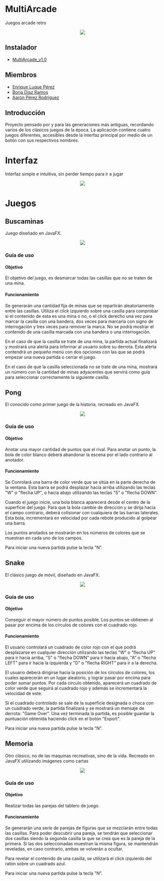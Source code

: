 # MultiArcade
Juegos arcade retro

<p align="center"><img src="/githubImg/main.gif" width=""/></p>

## Instalador

 - [MultiArcade_v1.0](https://github.com/dam-dad/MultiArcade/releases)

## Miembros

 - [Enrique Luque Pérez](https://github.com/Engo660)
 - [Borja Díaz Ramos](https://github.com/Borja-29)
 - [Aarón Pérez Rodríguez](https://github.com/Skarnisk89)

## Introducción

Proyecto pensado por y para las generaciones más antiguas, recordando varios de los clásicos juegos de la época.
La aplicación contiene cuatro juegos diferentes, accesibles desde la interfaz principal por medio de un botón con sus respectivos nombres. 

# Interfaz

Interfaz simple e intuitiva, sin perder tiempo para ir a jugar

<p align="center"><img src="/githubImg/interfazPrincipal.png" width=""/></p>

# Juegos

## Buscaminas
Juego diseñado en JavaFX.

<p align="center"><img src="/githubImg/buscaminas.png" width=""/></p>

### Guía de uso
#### Objetivo
El objetivo del juego, es desmarcar todas las casillas que no se traten de una mina.

#### Funcionamiento
Se generarán una cantidad fija de minas que se repartirán aleatoriamente entre las casillas. Utiliza el click izquierdo sobre una casilla para comprobar si el contenido de esta es una mina o no, o el click derecho una vez para marcar la casilla con una bandera, dos veces para marcarla con signo de interrogación y tres veces para remover la marca. No se podrá mostrar el contenido de una casilla marcada con una bandera o una interrogación.

En el caso de que la casilla se trate de una mina, la partida actual finalizará y mostrará una alerta para informar al usuario sobre su derrota. Esta alerta contendrá un pequeño menú con dos opciones con las que se podrá empezar una nueva partida o cerrar el juego. 

En el caso de que la casilla seleccionada no se trate de una mina, mostrará un número con la cantidad de minas adyacentes que servirá como guía para seleccionar correctamente la siguiente casilla.

 ## Pong

El conocido como primer juego de la historia, recreado en JavaFX.

<p align="center"><img src="/githubImg/pong.png" width=""/></p>

### Guía de uso
#### Objetivo
Anotar una mayor cantidad de puntos que el rival. Para anotar un punto, la bola de color blanco deberá abandonar la escena por el lado contrario al anotador.
#### Funcionamiento
Se Conrolará una barra de color verde que se sitúa en la parte derecha de la ventana. Esta barra se podrá desplazar hacia arriba utilizando las teclas "W" o "flecha UP", o hacia abajo utilizando las teclas "S" o "flecha DOWN". 

Cuando el juego inicie, una bola blanca aparecerá desde el centro de la superficie del juego. Para que la bola cambie de dirección y se dirija hacia el campo contrario, deberá colisionar con cualquiera de las barras laterales. Esta bola, incrementará en velocidad por cada rebote producido al golpear una barra.

Los puntos anotados se mostrarán en los números de colores que se muestran en cada uno de los campos.

Para iniciar una nueva partida pulse la tecla "N".

 ## Snake

El clásico juego de móvil, diseñado en JavaFX.

<p align="center"><img src="/githubImg/snake.png" width=""/></p>

 ### Guía de uso
#### Objetivo
Conseguir el mayor número de puntos posible. Los puntos se obtienen al pasar por encima de los círculos de colores con el cuadrado rojo.
#### Funcionamiento
El usuario controlará un cuadrado de color rojo con el que podrá desplazarse en cualquier dirección utilizando las teclas "W" o "flecha UP" para ir hacia arriba, "S" o "flecha DOWN" para ir hacia abajo, "A" o "flecha LEFT" para ir hacia la izquierda y "D" o "flecha RIGHT" para ir a la derecha.

El usuario deberá dirigirse hacia la posición de los círculos de colores, los cuales aparecerán en un lugar aleatorio, y lograr pasar por encima para poder sumar puntos. Por cada círculo obtenido, aparecerá un cuadrado de color verde que seguirá al cuadrado rojo y además se incrementará la velocidad de este.

Si el cuadrado controlado se sale de la superficie designada o choca con un cuadrado verde, la partida finalizará y se mostrará un mensaje de derrota: "Game Over". Una vez terminada la partida, es posible guardar la puntuación obtenida haciendo click en el botón "Export".
 
Para iniciar una nueva partida pulse la tecla "N".

  ## Memoria

Otro clásico, no de las maquinas recreativas, sino de la vida. Recreado en JavaFX utilizando imágenes como cartas

<p align="center"><img src="/githubImg/memoria.png" width=""/></p>

 ### Guía de uso
#### Objetivo
Realizar todas las parejas del tablero de juego.
#### Funcionamiento
Se generarán una serie de parejas de figuras que se mezclarán entre todas las casillas. Para poder descubrir una pareja, se tendrán que seleccionar dos casillas siendo la segunda casilla la que se crea que es la pareja de la primera. Si las dos seleccoinadas muestran la misma figura, se mantendrán reveladas, en caso contrario, ambas se volverán a ocultar.

Para revelar el contenido de una casilla, se utilizará el click izquierdo del ratón sobre un cuadrado azul. 

Para iniciar una nueva partida pulse la tecla "N".


